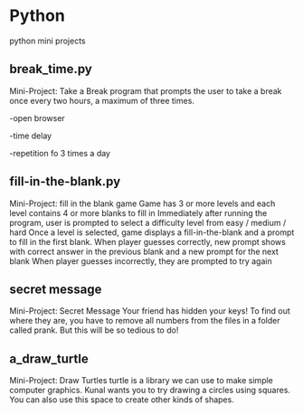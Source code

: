 # Python
python mini projects
## break_time.py
Mini-Project: Take a Break
program that prompts the user to take a break once every two hours, a maximum of three times.

-open browser

-time delay

-repetition fo 3 times a day

## fill-in-the-blank.py
Mini-Project: fill in the blank game
Game has 3 or more levels and each level contains 4 or more blanks to fill in
Immediately after running the program, user is prompted to select a difficulty level from easy / medium / hard
Once a level is selected, game displays a fill-in-the-blank and a prompt to fill in the first blank.
When player guesses correctly, new prompt shows with correct answer in the previous blank and a new prompt for the next blank
When player guesses incorrectly, they are prompted to try again

## secret message
Mini-Project: Secret Message
Your friend has hidden your keys! To find out where they are,
you have to remove all numbers from the files in a folder
called prank. But this will be so tedious to do!

## a_draw_turtle  
Mini-Project: Draw Turtles
turtle is a library we can use to make simple computer graphics. Kunal wants you to try drawing a circles using squares. You can also use this space to create other kinds of shapes.

